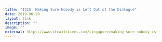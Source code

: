 ```yaml
---
title: "ICCS: Making Sure Nobody is Left Out of the Dialogue"
date: 2019-06-20
layout: link
description: ""
image: ""
external: https://www.straitstimes.com/singapore/making-sure-nobody-is-left-out-of-the-dialogue
---
```

